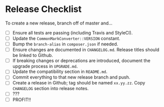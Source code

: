 # Release Checklist

To create a new release, branch off of master and...

 - [ ] Ensure all tests are passing (including Travis and StyleCI).
 - [ ] Update the `CommonMarkConverter::VERSION` constant.
 - [ ] Bump the `branch-alias` in `composer.json` if needed.
 - [ ] Ensure changes are documented in `CHANGELOG.md`. Release titles should be linked to Github.
 - [ ] If breaking changes or deprecations are introduced, document the upgrade process in `UPGRADE.md`.
 - [ ] Update the compatibility section in `README.md`.
 - [ ] Commit everything to that new release branch and push.
 - [ ] Create a release in Github; tag should be named `xx.yy.zz`. Copy `CHANGELOG` section into release notes.
 - [ ] ???
 - [ ] PROFIT!!
